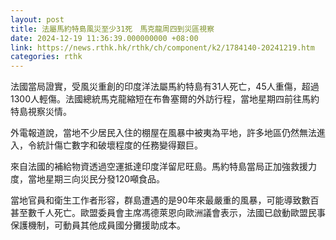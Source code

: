 ```yaml
---
layout: post
title: 法屬馬約特島風災至少31死　馬克龍周四到災區視察
date: 2024-12-19 11:36:39.000000000 +08:00
link: https://news.rthk.hk/rthk/ch/component/k2/1784140-20241219.htm
categories: rthk
---
```


法國當局證實，受風災重創的印度洋法屬馬約特島有31人死亡，45人重傷，超過1300人輕傷。法國總統馬克龍縮短在布魯塞爾的外訪行程，當地星期四前往馬約特島視察災情。

外電報道說，當地不少居民入住的棚屋在風暴中被夷為平地，許多地區仍然無法進入，令統計傷亡數字和破壞程度的任務變得艱巨。

來自法國的補給物資透過空運抵達印度洋留尼旺島。馬約特島當局正加強救援力度，當地星期三向災民分發120噸食品。

當地官員和衛生工作者形容，群島遭遇的是90年來最嚴重的風暴，可能導致數百甚至數千人死亡。歐盟委員會主席馮德萊恩向歐洲議會表示，法國已啟動歐盟民事保護機制，可動員其他成員國分攤援助成本。
